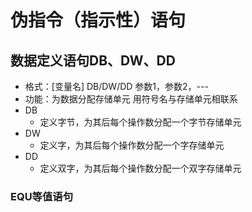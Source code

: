 # 伪指令（指示性）语句

## 数据定义语句DB、DW、DD

* 格式：[变量名] DB/DW/DD 参数1，参数2，---
* 功能：为数据分配存储单元
  用符号名与存储单元相联系
* DB
  * 定义字节，为其后每个操作数分配一个字节存储单元
* DW
  * 定义字，为其后每个操作数分配一个字存储单元
* DD
  * 定义双字，为其后每个操作数分配一个双字存储单元

### EQU等值语句

